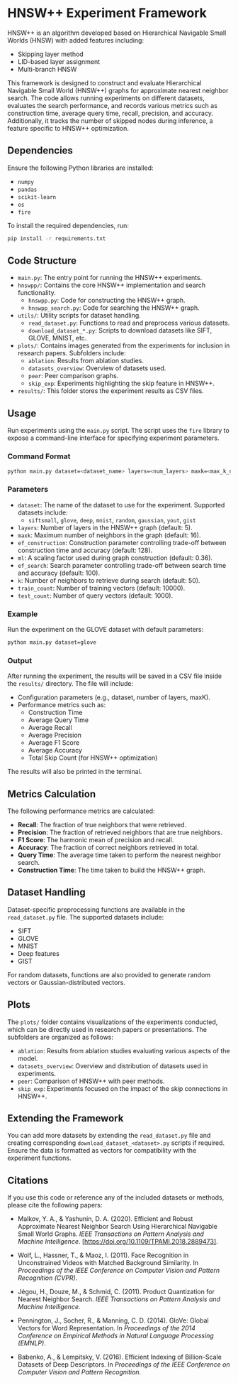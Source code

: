 # HNSW++ Experiment Framework

HNSW++ is an algorithm developed based on Hierarchical Navigable Small Worlds (HNSW) with added features including:
* Skipping layer method
* LID-based layer assignment
* Multi-branch HNSW

This framework is designed to construct and evaluate Hierarchical Navigable Small World (HNSW++) graphs for approximate nearest neighbor search. The code allows running experiments on different datasets, evaluates the search performance, and records various metrics such as construction time, average query time, recall, precision, and accuracy. Additionally, it tracks the number of skipped nodes during inference, a feature specific to HNSW++ optimization.

## Dependencies

Ensure the following Python libraries are installed:

- `numpy`
- `pandas`
- `scikit-learn`
- `os`
- `fire`

To install the required dependencies, run:
```bash
pip install -r requirements.txt
```

## Code Structure

- `main.py`: The entry point for running the HNSW++ experiments.
- `hnswpp/`: Contains the core HNSW++ implementation and search functionality.
  - `hnswpp.py`: Code for constructing the HNSW++ graph.
  - `hnswpp_search.py`: Code for searching the HNSW++ graph.
- `utils/`: Utility scripts for dataset handling.
  - `read_dataset.py`: Functions to read and preprocess various datasets.
  - `download_dataset_*.py`: Scripts to download datasets like SIFT, GLOVE, MNIST, etc.
- `plots/`: Contains images generated from the experiments for inclusion in research papers. Subfolders include:
  - `ablation`: Results from ablation studies.
  - `datasets_overview`: Overview of datasets used.
  - `peer`: Peer comparison graphs.
  - `skip_exp`: Experiments highlighting the skip feature in HNSW++.
- `results/`: This folder stores the experiment results as CSV files.

## Usage

Run experiments using the `main.py` script. The script uses the `fire` library to expose a command-line interface for specifying experiment parameters.

### Command Format
```bash
python main.py dataset=<dataset_name> layers=<num_layers> maxk=<max_k_neighbors> ef_construction=<ef_construction> ml=<ml_value> ef_search=<ef_search> k=<k_value> train_count=<train_count> test_count=<test_count>
```

### Parameters

- `dataset`: The name of the dataset to use for the experiment. Supported datasets include:
  - `siftsmall`, `glove`, `deep`, `mnist`, `random`, `gaussian`, `yout`, `gist`
- `layers`: Number of layers in the HNSW++ graph (default: 5).
- `maxk`: Maximum number of neighbors in the graph (default: 16).
- `ef_construction`: Construction parameter controlling trade-off between construction time and accuracy (default: 128).
- `ml`: A scaling factor used during graph construction (default: 0.36).
- `ef_search`: Search parameter controlling trade-off between search time and accuracy (default: 100).
- `k`: Number of neighbors to retrieve during search (default: 50).
- `train_count`: Number of training vectors (default: 10000).
- `test_count`: Number of query vectors (default: 1000).

### Example

Run the experiment on the GLOVE dataset with default parameters:
```bash
python main.py dataset=glove
```

### Output

After running the experiment, the results will be saved in a CSV file inside the `results/` directory. The file will include:

- Configuration parameters (e.g., dataset, number of layers, maxK).
- Performance metrics such as:
  - Construction Time
  - Average Query Time
  - Average Recall
  - Average Precision
  - Average F1 Score
  - Average Accuracy
  - Total Skip Count (for HNSW++ optimization)

The results will also be printed in the terminal.

## Metrics Calculation

The following performance metrics are calculated:

- **Recall**: The fraction of true neighbors that were retrieved.
- **Precision**: The fraction of retrieved neighbors that are true neighbors.
- **F1 Score**: The harmonic mean of precision and recall.
- **Accuracy**: The fraction of correct neighbors retrieved in total.
- **Query Time**: The average time taken to perform the nearest neighbor search.
- **Construction Time**: The time taken to build the HNSW++ graph.

## Dataset Handling

Dataset-specific preprocessing functions are available in the `read_dataset.py` file. The supported datasets include:
- SIFT
- GLOVE
- MNIST
- Deep features
- GIST

For random datasets, functions are also provided to generate random vectors or Gaussian-distributed vectors.

## Plots

The `plots/` folder contains visualizations of the experiments conducted, which can be directly used in research papers or presentations. The subfolders are organized as follows:
- `ablation`: Results from ablation studies evaluating various aspects of the model.
- `datasets_overview`: Overview and distribution of datasets used in experiments.
- `peer`: Comparison of HNSW++ with peer methods.
- `skip_exp`: Experiments focused on the impact of the skip connections in HNSW++.

## Extending the Framework

You can add more datasets by extending the `read_dataset.py` file and creating corresponding `download_dataset_<dataset>.py` scripts if required. Ensure the data is formatted as vectors for compatibility with the experiment functions.

## Citations

If you use this code or reference any of the included datasets or methods, please cite the following papers:

- Malkov, Y. A., & Yashunin, D. A. (2020). Efficient and Robust Approximate Nearest Neighbor Search Using Hierarchical Navigable Small World Graphs. *IEEE Transactions on Pattern Analysis and Machine Intelligence*. [https://doi.org/10.1109/TPAMI.2018.2889473].
  
- Wolf, L., Hassner, T., & Maoz, I. (2011). Face Recognition in Unconstrained Videos with Matched Background Similarity. In *Proceedings of the IEEE Conference on Computer Vision and Pattern Recognition (CVPR)*.

- Jégou, H., Douze, M., & Schmid, C. (2011). Product Quantization for Nearest Neighbor Search. *IEEE Transactions on Pattern Analysis and Machine Intelligence*.

- Pennington, J., Socher, R., & Manning, C. D. (2014). GloVe: Global Vectors for Word Representation. In *Proceedings of the 2014 Conference on Empirical Methods in Natural Language Processing (EMNLP)*.

- Babenko, A., & Lempitsky, V. (2016). Efficient Indexing of Billion-Scale Datasets of Deep Descriptors. In *Proceedings of the IEEE Conference on Computer Vision and Pattern Recognition*.

